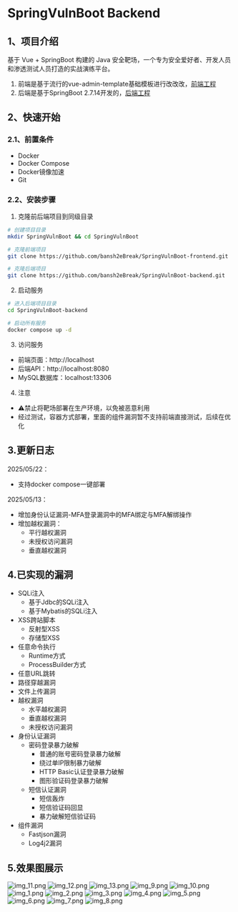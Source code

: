 # SpringVulnBoot Backend

## 1、项目介绍

基于 Vue + SpringBoot 构建的 Java 安全靶场，一个专为安全爱好者、开发人员和渗透测试人员打造的实战演练平台。

1. 前端是基于流行的vue-admin-template基础模板进行改改改，[前端工程](https://github.com/bansh2eBreak/SpringVulnBoot-frontend)
2. 后端是基于SpringBoot 2.7.14开发的，[后端工程](https://github.com/bansh2eBreak/SpringVulnBoot-backend)

## 2、快速开始

### 2.1、前置条件

- Docker
- Docker Compose
- Docker镜像加速
- Git

### 2.2、安装步骤

1. 克隆前后端项目到同级目录
```bash
# 创建项目目录
mkdir SpringVulnBoot && cd SpringVulnBoot

# 克隆前端项目
git clone https://github.com/bansh2eBreak/SpringVulnBoot-frontend.git

# 克隆后端项目
git clone https://github.com/bansh2eBreak/SpringVulnBoot-backend.git
```

2. 启动服务
```bash
# 进入后端项目目录
cd SpringVulnBoot-backend

# 启动所有服务
docker compose up -d
```

3. 访问服务
- 前端页面：http://localhost
- 后端API：http://localhost:8080
- MySQL数据库：localhost:13306

4. 注意
- ⚠️禁止将靶场部署在生产环境，以免被恶意利用
- 经过测试，容器方式部署，里面的组件漏洞暂不支持前端直接测试，后续在优化

## 3.更新日志
2025/05/22：
- 支持docker compose一键部署

2025/05/13：
- 增加身份认证漏洞-MFA登录漏洞中的MFA绑定与MFA解绑操作
- 增加越权漏洞：
  - 平行越权漏洞
  - 未授权访问漏洞
  - 垂直越权漏洞

## 4.已实现的漏洞
- SQLi注入
  - 基于Jdbc的SQLi注入
  - 基于Mybatis的SQLi注入
- XSS跨站脚本
  - 反射型XSS
  - 存储型XSS
- 任意命令执行
  - Runtime方式
  - ProcessBuilder方式
- 任意URL跳转
- 路径穿越漏洞
- 文件上传漏洞
- 越权漏洞
  - 水平越权漏洞
  - 垂直越权漏洞
  - 未授权访问漏洞
- 身份认证漏洞 
  - 密码登录暴力破解
    - 普通的账号密码登录暴力破解
    - 绕过单IP限制暴力破解
    - HTTP Basic认证登录暴力破解
    - 图形验证码登录暴力破解
  - 短信认证漏洞
    - 短信轰炸
    - 短信验证码回显
    - 暴力破解短信验证码
- 组件漏洞
  - Fastjson漏洞
  - Log4j2漏洞

## 5.效果图展示
![img_11.png](images/img_11.png)
![img_12.png](images/img_12.png)
![img_13.png](images/img_13.png)
![img_9.png](images/img_9.png)
![img_10.png](images/img_10.png)
![img_1.png](images/img_1.png)
![img_2.png](images/img_2.png)
![img_3.png](images/img_3.png)
![img_4.png](images/img_4.png)
![img_5.png](images/img_5.png)
![img_6.png](images/img_6.png)
![img_7.png](images/img_7.png)
![img_8.png](images/img_8.png)

